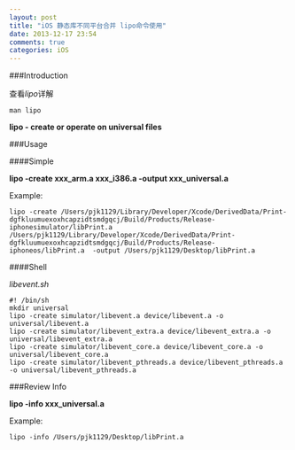 ```yaml
---
layout: post
title: "iOS 静态库不同平台合并 lipo命令使用"
date: 2013-12-17 23:54
comments: true
categories: iOS
---
```


###Introduction

查看*lipo*详解

```
man lipo
```

**lipo - create or operate on universal files**

<!-- more -->

###Usage

####Simple

**lipo -create xxx_arm.a xxx_i386.a -output xxx_universal.a**

Example:

```
lipo -create /Users/pjk1129/Library/Developer/Xcode/DerivedData/Print-dgfkluumuexoxhcapzidtsmdgqcj/Build/Products/Release-iphonesimulator/libPrint.a  /Users/pjk1129/Library/Developer/Xcode/DerivedData/Print-dgfkluumuexoxhcapzidtsmdgqcj/Build/Products/Release-iphoneos/libPrint.a  -output /Users/pjk1129/Desktop/libPrint.a
```

####Shell

*libevent.sh*
```
#! /bin/sh
mkdir universal
lipo -create simulator/libevent.a device/libevent.a -o universal/libevent.a
lipo -create simulator/libevent_extra.a device/libevent_extra.a -o universal/libevent_extra.a
lipo -create simulator/libevent_core.a device/libevent_core.a -o universal/libevent_core.a
lipo -create simulator/libevent_pthreads.a device/libevent_pthreads.a -o universal/libevent_pthreads.a
```

###Review Info

**lipo -info xxx_universal.a**

Example:

```
lipo -info /Users/pjk1129/Desktop/libPrint.a 
```